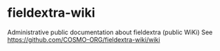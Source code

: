 # fieldextra-wiki
Administrative public documentation about fieldextra (public WiKi)
See https://github.com/COSMO-ORG/fieldextra-wiki/wiki
